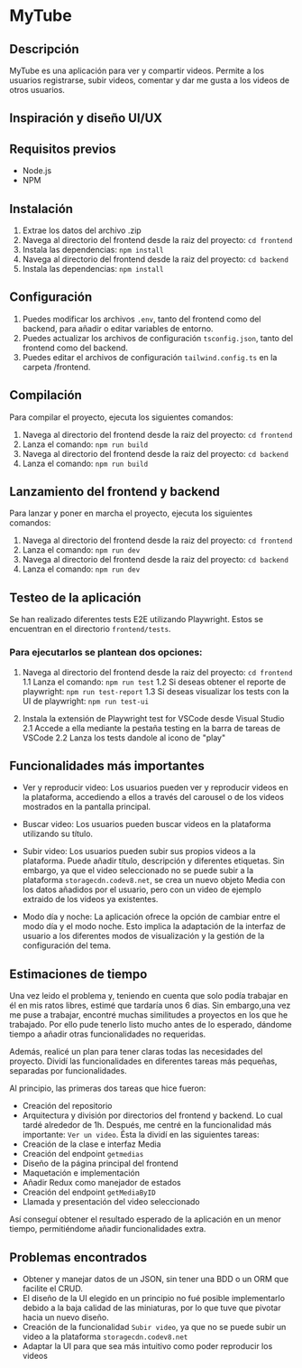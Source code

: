 # MyTube

## Descripción
MyTube es una aplicación para ver y compartir videos. Permite a los usuarios registrarse, subir videos, comentar y dar me gusta a los videos de otros usuarios.

## Inspiración y diseño UI/UX

## Requisitos previos
- Node.js
- NPM

## Instalación
1. Extrae los datos del archivo .zip
2. Navega al directorio del frontend desde la raiz del proyecto: `cd frontend`
3. Instala las dependencias: `npm install`
4. Navega al directorio del frontend desde la raiz del proyecto: `cd backend`
5. Instala las dependencias: `npm install`

## Configuración
1. Puedes modificar los archivos `.env`, tanto del frontend como del backend, para añadir o editar variables de entorno. 
2. Puedes actualizar los archivos de configuración  `tsconfig.json`, tanto del frontend como del backend.
3. Puedes editar el archivos de configuración  `tailwind.config.ts` en la carpeta /frontend.

## Compilación
Para compilar el proyecto, ejecuta los siguientes comandos:
1. Navega al directorio del frontend desde la raiz del proyecto: `cd frontend`
2. Lanza el comando: `npm run build`
3. Navega al directorio del frontend desde la raiz del proyecto: `cd backend`
4. Lanza el comando: `npm run build`

## Lanzamiento del frontend y backend
Para lanzar y poner en marcha el proyecto, ejecuta los siguientes comandos:
1. Navega al directorio del frontend desde la raiz del proyecto: `cd frontend`
2. Lanza el comando: `npm run dev`
3. Navega al directorio del frontend desde la raiz del proyecto: `cd backend`
4. Lanza el comando: `npm run dev`

## Testeo de la aplicación
Se han realizado diferentes tests E2E utilizando Playwright. Estos se encuentran en el directorio `frontend/tests`.
### Para ejecutarlos se plantean dos opciones:
1. Navega al directorio del frontend desde la raiz del proyecto: `cd frontend`
1.1 Lanza el comando: `npm run test`
1.2 Si deseas obtener el reporte de playwright: `npm run test-report`
1.3 Si deseas visualizar los tests con la UI de playwright: `npm run test-ui`

2. Instala la extensión de Playwright test for VSCode desde Visual Studio
2.1 Accede a ella mediante la pestaña testing en la barra de tareas de VSCode
2.2 Lanza los tests dandole al icono de "play"

## Funcionalidades más importantes
- Ver y reproducir video: Los usuarios pueden ver y reproducir videos en la plataforma, accediendo a ellos a través del carousel o de los videos mostrados en la pantalla principal.

- Buscar video: Los usuarios pueden buscar videos en la plataforma utilizando su título.

- Subir video: Los usuarios pueden subir sus propios videos a la plataforma. Puede añadir título, descripción y diferentes etiquetas. 
Sin embargo, ya que el video seleccionado no se puede subir a la plataforma `storagecdn.codev8.net`, se crea un nuevo objeto Media con los datos añadidos por el usuario, pero con un video de ejemplo extraido de los videos ya existentes.

- Modo día y noche: La aplicación ofrece la opción de cambiar entre el modo día y el modo noche. Esto implica la adaptación de la interfaz de usuario a los diferentes modos de visualización y la gestión de la configuración del tema.

## Estimaciones de tiempo
Una vez leido el problema y, teniendo en cuenta que solo podía trabajar en él en mis ratos libres, estimé que tardaría unos 6 dias.
Sin embargo,una vez me puse a trabajar, encontré muchas similitudes a proyectos en los que he trabajado. Por ello pude tenerlo listo mucho antes de lo esperado, dándome tiempo a añadir otras funcionalidades no requeridas.

Además, realicé un plan para tener claras todas las necesidades del proyecto.
Dividí las funcionalidades en diferentes tareas más pequeñas, separadas por funcionalidades.

Al principio, las primeras dos tareas que hice fueron:
- Creación del repositorio 
- Arquitectura y división por directorios del frontend y backend.
Lo cual tardé alrededor de 1h.
Después, me centré en la funcionalidad más importante: `Ver un video`.
Ésta la dividí en las siguientes tareas:
- Creación de la clase e interfaz Media
- Creación del endpoint `getmedias`
- Diseño de la página principal del frontend
- Maquetación e implementación
- Añadir Redux como manejador de estados
- Creación del endpoint `getMediaByID`
- Llamada y presentación del video seleccionado

Así conseguí obtener el resultado esperado de la aplicación en un menor tiempo, permitiéndome añadir funcionalidades extra.

## Problemas encontrados
- Obtener y manejar datos de un JSON, sin tener una BDD o un ORM que facilite el CRUD.
- El diseño de la UI elegido en un principio no fué posible implementarlo debido a la baja calidad de las miniaturas, por lo que tuve que pivotar hacia un nuevo diseño.
- Creación de la funcionalidad `Subir video`, ya que no se puede subir un video a la plataforma `storagecdn.codev8.net`
- Adaptar la UI para que sea más intuitivo como poder reproducir los videos